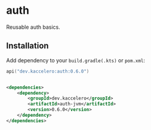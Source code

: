 # auth

Reusable auth basics.

## Installation

Add dependency to your `build.gradle(.kts)` or `pom.xml`:

```kotlin
api("dev.kaccelero:auth:0.6.0")
```

```xml

<dependencies>
    <dependency>
        <groupId>dev.kaccelero</groupId>
        <artifactId>auth-jvm</artifactId>
        <version>0.6.0</version>
    </dependency>
</dependencies>
```
